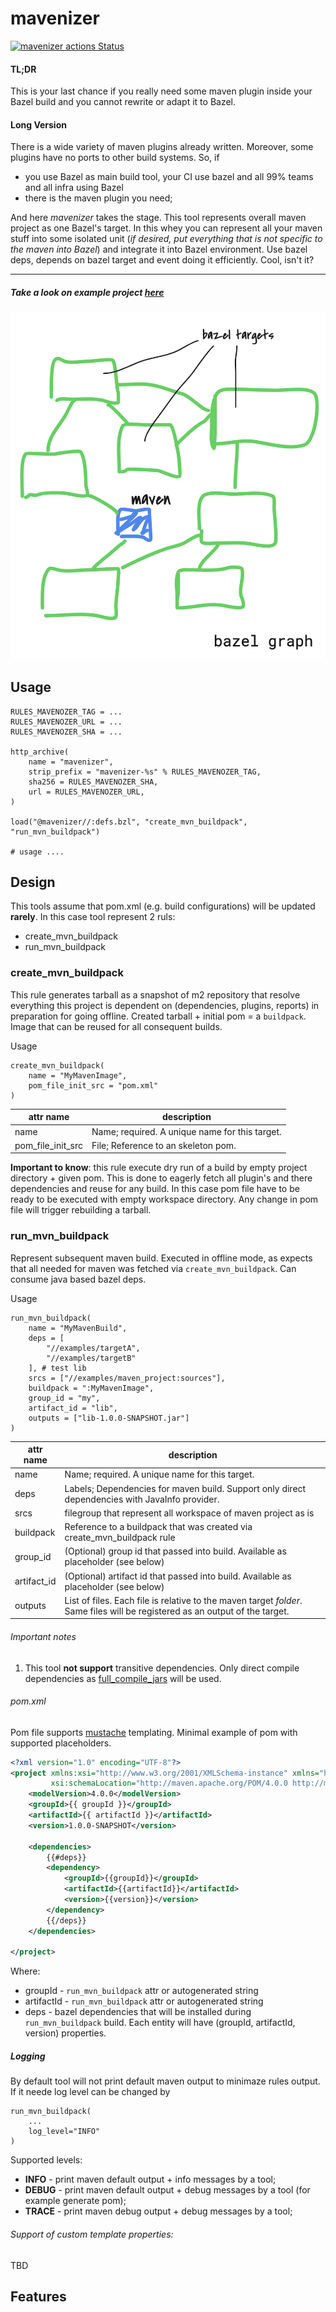 # mavenizer

[![mavenizer actions Status](https://github.com/wix-incubator/mavenizer/workflows/CI/badge.svg)](https://github.com/wix-incubator/mavenizer/actions)

#### TL;DR
This is your last chance if you really need some maven plugin inside your Bazel build and you cannot rewrite or adapt it to Bazel.
 
#### Long Version
 
There is a wide variety of maven plugins already written. Moreover, some plugins have no ports to other build systems. So, if 

- you use Bazel as main build tool, your CI use bazel and all 99% teams and all infra using Bazel
- there is the maven plugin you need;

And here *mavenizer* takes the stage. This tool represents overall maven project as one Bazel's target.
In this whey you can represent all your maven stuff into some isolated unit (_if desired, put everything that is not specific to the maven into Bazel_) and integrate it into  Bazel environment.
Use bazel deps, depends on bazel target and event doing it efficiently. Cool, isn't it?

***

##### Take a look on example project [here](tests/integration/README.md)


![Alt text](assets/ci.png?raw=true "Title")


## Usage

```
RULES_MAVENOZER_TAG = ...
RULES_MAVENOZER_URL = ...
RULES_MAVENOZER_SHA = ...

http_archive(
    name = "mavenizer",
    strip_prefix = "mavenizer-%s" % RULES_MAVENOZER_TAG,
    sha256 = RULES_MAVENOZER_SHA,
    url = RULES_MAVENOZER_URL,
)

load("@mavenizer//:defs.bzl", "create_mvn_buildpack", "run_mvn_buildpack")

# usage ....
```


## Design

This tools assume that pom.xml (e.g. build configurations) will be updated **rarely**. In this case tool represent 2 ruls:

- create_mvn_buildpack
- run_mvn_buildpack


### create_mvn_buildpack
 
This rule generates tarball as a snapshot of m2 repository that resolve everything this project is dependent on (dependencies, plugins, reports) in preparation for going offline. 
Created tarball + initial pom = a `buildpack`. Image that can be reused for all consequent builds. 
                                                           

Usage
```
create_mvn_buildpack(
    name = "MyMavenImage",
    pom_file_init_src = "pom.xml"
)
```
  
| attr name  | description  |
|---|---|
| name  | Name; required. A unique name for this target.  |
| pom_file_init_src  | File; Reference to an skeleton pom.     |


**Important to know**: this rule execute dry run of a build by empty project directory + given pom.
This is done to eagerly fetch all plugin's and there dependencies and reuse for any build. In this case pom file have to be ready to be executed with empty workspace directory.
Any change in pom file will trigger rebuilding a tarball.



### run_mvn_buildpack

Represent subsequent maven build. Executed in offline mode, as expects that all needed for maven was fetched via `create_mvn_buildpack`. Can consume java based bazel deps.

Usage
```
run_mvn_buildpack(
    name = "MyMavenBuild",
    deps = [
        "//examples/targetA",
        "//examples/targetB"
    ], # test lib
    srcs = ["//examples/maven_project:sources"],
    buildpack = ":MyMavenImage",
    group_id = "my",
    artifact_id = "lib",
    outputs = ["lib-1.0.0-SNAPSHOT.jar"]
)
```


| attr name  | description  |
|---|---|
| name  | Name; required. A unique name for this target.  |
| deps  | Labels; Dependencies for maven build. Support only direct dependencies with JavaInfo provider.     |
| srcs  | filegroup that represent all workspace of maven project as is     |
| buildpack  | Reference to a buildpack that was created via  create_mvn_buildpack rule    |
| group_id  | (Optional) group id that passed into build. Available as placeholder (see below)   |
| artifact_id  | (Optional) artifact id that passed into build. Available as placeholder (see below)   |
| outputs  | List of files. Each file is relative to the maven target _folder_. Same files will be registered as an output of the target.   |


###### Important notes

1. This tool **not support** transitive dependencies. Only direct compile dependencies as [full_compile_jars](https://docs.bazel.build/versions/master/skylark/lib/JavaInfo.html#full_compile_jars) will be used.    

###### pom.xml 

Pom file supports  [mustache](https://mustache.github.io/) templating. Minimal example of pom with supported placeholders.

```xml
<?xml version="1.0" encoding="UTF-8"?>
<project xmlns:xsi="http://www.w3.org/2001/XMLSchema-instance" xmlns="http://maven.apache.org/POM/4.0.0"
         xsi:schemaLocation="http://maven.apache.org/POM/4.0.0 http://maven.apache.org/xsd/maven-4.0.0.xsd">
    <modelVersion>4.0.0</modelVersion>
    <groupId>{{ groupId }}</groupId>
    <artifactId>{{ artifactId }}</artifactId>
    <version>1.0.0-SNAPSHOT</version>

    <dependencies>
        {{#deps}}
        <dependency>
            <groupId>{{groupId}}</groupId>
            <artifactId>{{artifactId}}</artifactId>
            <version>{{version}}</version>
        </dependency>
        {{/deps}}
    </dependencies>

</project>
```

Where:
- groupId - `run_mvn_buildpack` attr or autogenerated string
- artifactId - `run_mvn_buildpack` attr or autogenerated string
- deps - bazel dependencies that will be installed during `run_mvn_buildpack` build. Each entity will have (groupId, artifactId, version) properties.



##### Logging

By default tool will not print default maven output to minimaze rules output. If it neede log level can be changed by 
```
run_mvn_buildpack(
    ...
    log_level="INFO"
)
```

Supported levels:

- **INFO** - print maven default output + info messages by a tool;
- **DEBUG** - print maven default output + debug messages by a tool (for example generate pom);
- **TRACE** - print maven debug output + debug messages by a tool;

###### Support of custom template properties:

TBD


## Features
